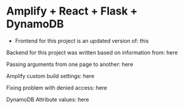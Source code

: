 # Amplify + React + Flask + DynamoDB

* Frontend for this project is an updated version of: this

Backend for this project was written based on information from: here

Passing arguments from one page to another: here

Amplify custom build settings: here

Fixing problem with denied access: here

DynamoDB Attribute values: here
